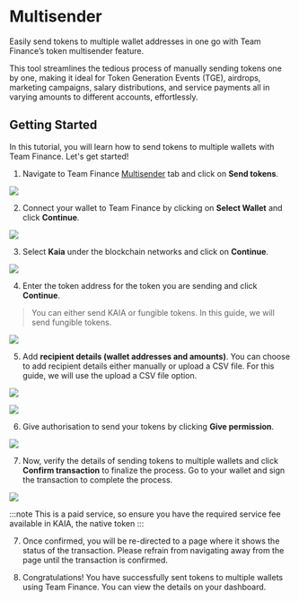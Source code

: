# Multisender

Easily send tokens to multiple wallet addresses in one go with Team Finance’s token multisender feature.

This tool streamlines the tedious process of manually sending tokens one by one, making it ideal for Token Generation Events (TGE), airdrops, marketing campaigns, salary distributions, and service payments all in varying amounts to different accounts, effortlessly.

## Getting Started

In this tutorial, you will learn how to send tokens to multiple wallets with Team Finance. Let's get started!

1. Navigate to Team Finance [Multisender](https://app.team.finance/token-multisender) tab and click on **Send tokens**.

![](/img/build/tools/token-management/multisender/ms-step-1.png)

2. Connect your wallet to Team Finance by clicking on **Select Wallet** and click **Continue**.

![](/img/build/tools/token-management/multisender/ms-step-2.png)

3. Select **Kaia** under the blockchain networks and click on **Continue**.

![](/img/build/tools/token-management/multisender/ms-step-3.png)

4. Enter the token address for the token you are sending and click **Continue**.

> You can either send KAIA or fungible tokens. In this guide, we will send fungible tokens.

![](/img/build/tools/token-management/multisender/ms-step-4.png)

5. Add **recipient details (wallet addresses and amounts)**. You can choose to add recipient details either manually or upload a CSV file. For this guide, we will use the upload a CSV file option.

![](/img/build/tools/token-management/multisender/ms-step-5a.png)

![](/img/build/tools/token-management/multisender/ms-step-5b.png)

6. Give authorisation to send your tokens by clicking **Give permission**.

![](/img/build/tools/token-management/multisender/ms-step-6.png)

7. Now, verify the details of sending tokens to multiple wallets and click **Confirm transaction** to finalize the process. Go to your wallet and sign the transaction to complete the process.

![](/img/build/tools/token-management/multisender/ms-step-7.png)

:::note
This is a paid service, so ensure you have the required service fee available in KAIA, the native token
:::

7. Once confirmed, you will be re-directed to a page where it shows the status of the transaction. Please refrain from navigating away from the page until the transaction is confirmed.

8. Congratulations! You have successfully sent tokens to multiple wallets using Team Finance. You can view the details on your dashboard.
